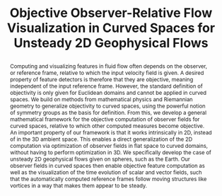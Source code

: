 ---
# this file is written in YAML http://docs.ansible.com/ansible/latest/YAMLSyntax.html
# all lines with a leading sharp are comments and will not be compiled
# longer blocks of text should start with a a leading > to escape all special characters

# URL handle for generated webpage
slug:       killingsurfaces

#specifies layout to be used for page generation (do not modify)
layout:     publication

#publication title
title:      >
   Objective Observer-Relative Flow Visualization in Curved Spaces for Unsteady 2D Geophysical Flows
   
#include in selected publications on front page (optional, delete line if not applicable)
display:	selected

#list all publication authors in correct order (please check the spelling is identical to your personal page)
authors:
 - Peter Rautek
 - Matej Mlejnek
 - Johanna Beyer
 - Jakob Troidl
 - Hanspeter Pfister
 - Thomas Theußl
 - Markus Hadwiger
 
#insert publication venue (displayed on publication page)
venue:      >
   IEEE Transactions on Visualization and Computer Graphics, Vol.27, No.2 (Proceedings IEEE Scientific Visualization 2020), to appear
   
#insert short venue (displayed in box in publication list)
shortvenue: >
   IEEE Scientific Visualization 2020

#specify publication year
year:       2021

#insert abstract of publication
abstract:   >
	Computing and visualizing features in fluid flow often depends on the observer, or reference frame, relative to which the input velocity field is given. A desired property of feature detectors is therefore that they are objective, meaning independent of the input reference frame. However, the standard definition of objectivity is only given for Euclidean domains and cannot be applied in curved spaces. We build on methods from mathematical physics and Riemannian geometry to generalize objectivity to curved spaces, using the powerful notion of symmetry groups as the basis for definition. From this, we develop a general mathematical framework for the objective computation of observer fields for curved spaces, relative to which other computed measures become objective. An important property of our framework is that it works intrinsically in 2D, instead of in the 3D ambient space. This enables a direct generalization of the 2D computation via optimization of observer fields in flat space to curved domains, without having to perform optimization in 3D. We specifically develop the case of unsteady 2D geophysical flows given on spheres, such as the Earth. Our observer fields in curved spaces then enable objective feature computation as well as the visualization of the time evolution of scalar and vector fields, such that the automatically computed reference frames follow moving structures like vortices in a way that makes them appear to be steady.
   
#link to hi-res teaser image of publication (please make sure the image is wide, e.g. aspect ratio between 4:2 and 4:1)
teaser:     './publications/2020_rautek_killingsurfaces.jpg'
   
#link to smaller thumbnail image of publication (please make sure the aspect ratio is 3:2, suggested size is 150x100px)
thumbnail:  './publications/2020_rautek_thumbnail.png'

#link to publication video (optional): you can either upload the video to our website (insert local link) or host it on youtube or vimeo (in this case insert the youtube/vimeo link)
#video:      './publications/2020_rautek_killingsurfaces.mp4'

#link to talk video (optional): you can either upload the video to our website (insert local link) or host it on youtube or vimeo (in this case insert the youtube/vimeo link)
#talk:       ''

#link to publication pdf (optional)
pdf:        './publications/2020_rautek_killingsurfaces.pdf'

#link to appendix pdf (optional)
pdfsupp:    './publications/2020_rautek_killingsurfaces_appendixes.pdf'

#insert citation. please format citation by inserting <br> at line breaks, &nbsp;&nbsp; will insert a tab character to prettify the citation
citation:   >
  @article{Rautek2020ObserverKillingFieldsOnSurfaces,<br>
   &nbsp;&nbsp;title = {Objective Observer-Relative Flow Visualization in Curved Spaces for Unsteady 2D Geophysical Flows},<br>
   &nbsp;&nbsp;author = {Rautek, Peter and Mlejnek, Matej and Beyer, Johanna and Troidl, Jakob and Pfister, Hanspeter and Theu{\ss}l, Thomas and Hadwiger, Markus},<br>
   &nbsp;&nbsp;journal = {IEEE Transactions on Visualization and Computer Graphics (Proceedings IEEE Scientific Visualization 2020)},<br>
   &nbsp;&nbsp;year = {2021}<br>
   &nbsp;&nbsp;volume = {27},<br>
   &nbsp;&nbsp;number = {2},<br>
   &nbsp;&nbsp;pages = {to appear}<br>
  }

#insert links to additional material for the publication (optional)
#links need a title, a URL and a type (this defines the link icon) which can be one of the following values: code, archive, files, slides or text (this is the default icon)
links: 
 - title: HQ Paper + Appendix
   type:  pdf
   url:   './publications/2020_rautek_killingsurfaces_with_appendixes_hq.pdf' 
# - title: Slides
#   type:  slides
#   url:   './publications/2020_rautek_killingsurfaces_slides.pdf'
# - title: Code
#   type:  github
#   url:   'https://github.com/vccvisualization/killingsurfaces'
 
---